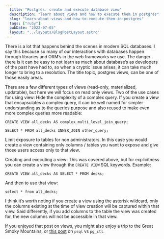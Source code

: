 ```yaml
---
  title: "Postgres: create and execute database view"
  description: "learn about views and how to execute them in postgres"
  slug: "learn-about-views-and-how-to-execute-them-in-postgres"
  tags: ["ruby"]
  pubDate: "2022-07-05"
  layout: "../layouts/BlogPostLayout.astro"
---
```


There is a lot that happens behind the scenes in modern SQL databases. I say this because so many of our interactions with databases happen through libraries and ORM’s in the web frameworks we use. The danger there is it can be easy to not learn as much about database’s as developers of the past have had to, so when a cryptic issue arises, it can take much longer to bring to a resolution. The title topic, postgres views, can be one of those easily areas. 

There are a few different types of views (read-only, materialized, updatable), but here we will focus on read only views. Two of the use cases for using view:
Hide the complexity of a complex query. If you create a view that encapsulates a complex query, it can be well named for simpler understanding as to the queries purpose and also reused to make even more complex queries more readable:

```
CREATE VIEW all_decks AS complex_multi_level_join_query;

SELECT * FROM all_decks INNER_JOIN other_query;
```

Limit exposure to tables for non administrators. In this case you would create a view containing only columns / tables you want to expose and give those users access only to that view.

Creating and executing a view:
This was covered above, but for explicitness you can create a view through the `CREATE VIEW` SQL keywords. Example:
```
CREATE VIEW all_decks AS SELECT * FROM decks;
```
And then to use that view:
```
select * from all_decks;
```

I think it’s worth noting if you create a view using the asterisk wildcard, only the columns existing at the time of view creation will be captured within that view. Said differently, if you add columns to the table the view was created for, the new columns will not be accessible in that view.

If you enjoyed that post on views, you might also enjoy a trip to the Great Smoky Mountains, or [this post](https://tinytechtuts.com/2022-pg_ctl-vs-psql/) on `psql` vs `pg_ctl`.
